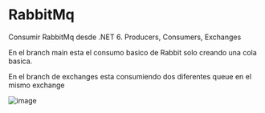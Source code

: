 # RabbitMq
Consumir RabbitMq desde .NET 6. Producers, Consumers, Exchanges

En el branch main esta el consumo basico de Rabbit solo creando una cola basica.

En el branch de exchanges esta consumiendo dos diferentes queue en el mismo exchange

![image](https://user-images.githubusercontent.com/21958802/212358943-5a5cc112-8fe8-4b0d-b397-99a5e0bd16ad.png)
